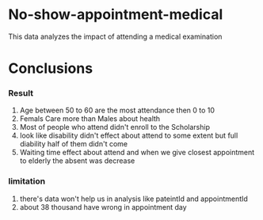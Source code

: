 # No-show-appointment-medical
This data analyzes the impact of attending a medical examination
# Conclusions
### Result
1. Age between 50 to 60 are the most attendance then 0 to 10
2. Femals Care more than Males about health
3. Most of people who attend didn't enroll to the Scholarship
4. look like disability didn't effect about attend to some extent but full diability half of them didn't come
5. Waiting time effect about attend and when we give closest appointment to elderly the absent was decrease
### limitation
1. there's data won't help us in analysis like pateintId and appointmentId
2. about 38 thousand have wrong in appointment day 
